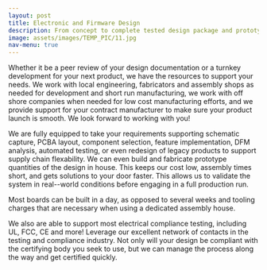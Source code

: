 ```yaml
---
layout: post
title: Electronic and Firmware Design
description: From concept to complete tested design package and prototypes
image: assets/images/TEMP_PIC/11.jpg
nav-menu: true
---
```


Whether it be a peer review of your design documentation or a turnkey development for your next product, we have the resources to support your needs. We work with local engineering, fabricators and assembly shops as needed for development and short run manufacturing, we work with off shore companies when needed for low cost manufacturing efforts, and we provide support for your contract manufacturer to make sure your product launch is smooth.  We look forward to working with you!

We are fully equipped to take your requirements supporting schematic capture, PCBA layout, component selection, feature implementation, DFM analysis, automated testing, or even redesign of legacy products to support supply chain flexability.  We can even build and fabricate prototype quantities of the design in house.  This keeps our cost low, assembly times short, and gets solutions to your door faster.  This  allows us to validate the system in real--world conditions before engaging in a full production run.

Most boards can be built in a day, as opposed to several weeks and tooling charges that are necessary when using a dedicated assembly house.

We also are able to support most electrical compliance testing, including UL, FCC, CE and more!  Leverage our excellent network of contacts in the testing and compliance industry.  Not only will your design be compliant with the certifying body you seek to use, but we can manage the process along the way and get certified quickly.
